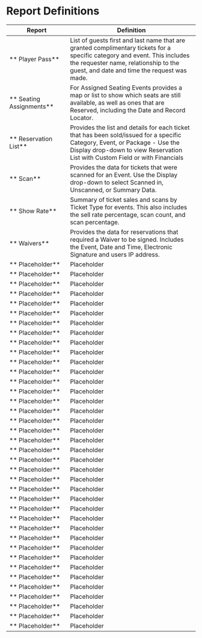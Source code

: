 # Report Definitions

| **Report** | **Definition** |
| --- | --- |
| ** Player Pass** | List of guests first and last name that are granted complimentary tickets for a specific category and event. This includes the requester name, relationship to the guest, and date and time the request was made. |
| ** Seating Assignments** | For Assigned Seating Events provides a map or list to show which seats are still available, as well as ones that are Reserved, including the Date and Record Locator. |
| ** Reservation List** | Provides the list and details for each ticket that has been sold/issued for a specific Category, Event, or Package - Use the Display drop-down to view Reservation List with Custom Field or with Financials |
| ** Scan** | Provides the data for tickets that were scanned for an Event. Use the Display drop-down to select Scanned in, Unscanned, or Summary Data. |
| ** Show Rate** | Summary of ticket sales and scans by Ticket Type for events. This also includes the sell rate percentage, scan count, and scan percentage. |
| ** Waivers** | Provides the data for reservations that required a Waiver to be signed. Includes the Event, Date and Time, Electronic Signature and users IP address. |
| ** Placeholder** | Placeholder |
| ** Placeholder** | Placeholder |
| ** Placeholder** | Placeholder |
| ** Placeholder** | Placeholder |
| ** Placeholder** | Placeholder |
| ** Placeholder** | Placeholder |
| ** Placeholder** | Placeholder |
| ** Placeholder** | Placeholder |
| ** Placeholder** | Placeholder |
| ** Placeholder** | Placeholder |
| ** Placeholder** | Placeholder |
| ** Placeholder** | Placeholder |
| ** Placeholder** | Placeholder |
| ** Placeholder** | Placeholder |
| ** Placeholder** | Placeholder |
| ** Placeholder** | Placeholder |
| ** Placeholder** | Placeholder |
| ** Placeholder** | Placeholder |
| ** Placeholder** | Placeholder |
| ** Placeholder** | Placeholder |
| ** Placeholder** | Placeholder |
| ** Placeholder** | Placeholder |
| ** Placeholder** | Placeholder |
| ** Placeholder** | Placeholder |
| ** Placeholder** | Placeholder |
| ** Placeholder** | Placeholder |
| ** Placeholder** | Placeholder |
| ** Placeholder** | Placeholder |
| ** Placeholder** | Placeholder |
| ** Placeholder** | Placeholder |
| ** Placeholder** | Placeholder |
| ** Placeholder** | Placeholder |
| ** Placeholder** | Placeholder |
| ** Placeholder** | Placeholder |
| ** Placeholder** | Placeholder |
| ** Placeholder** | Placeholder |
| ** Placeholder** | Placeholder |
| ** Placeholder** | Placeholder |